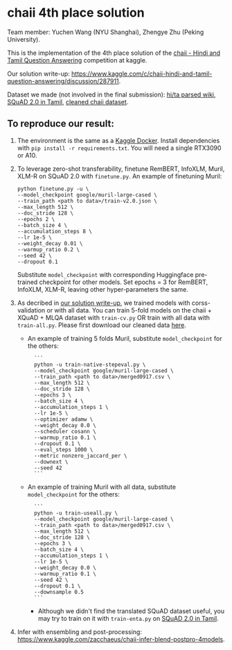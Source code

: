 # chaii 4th place solution
Team member: Yuchen Wang (NYU Shanghai), Zhengye Zhu (Peking University).

This is the implementation of the 4th place solution of the [chaii - Hindi and Tamil Question Answering](https://www.kaggle.com/c/chaii-hindi-and-tamil-question-answering) competition at kaggle.

Our solution write-up: https://www.kaggle.com/c/chaii-hindi-and-tamil-question-answering/discussion/287911.

Dataset we made (not involved in the final submission): [hi/ta parsed wiki](https://www.kaggle.com/zacchaeus/chaii-tfds-wiki), [SQuAD 2.0 in Tamil](https://www.kaggle.com/zacchaeus/chaii-tfds-wiki), [cleaned chaii dataset](https://www.kaggle.com/zacchaeus/chaiitrain0917).

## To reproduce our result:
1. The environment is the same as a [Kaggle Docker](https://github.com/Kaggle/docker-python). Install dependencies with `pip install -r requirements.txt`. You will need a single RTX3090 or A10.
2. To leverage zero-shot transferability, finetune RemBERT, InfoXLM, Muril, XLM-R on SQuAD 2.0 with `finetune.py`.
An example of finetuning Muril:
      ```
      python finetune.py -u \
      --model_checkpoint google/muril-large-cased \
      --train_path <path to data>/train-v2.0.json \
      --max_length 512 \
      --doc_stride 128 \
      --epochs 2 \
      --batch_size 4 \
      --accumulation_steps 8 \
      --lr 1e-5 \
      --weight_decay 0.01 \
      --warmup_ratio 0.2 \
      --seed 42 \
      --dropout 0.1
      ```
      Substitute `model_checkpoint` with corresponding Huggingface pre-trained checkpoint for other models. Set epochs = 3 for RemBERT, InfoXLM, XLM-R, leaving other hyper-parameters the same.

3. As decribed in [our solution write-up](https://www.kaggle.com/c/chaii-hindi-and-tamil-question-answering/discussion/287911), we trained models with corss-validation or with all data. You can train 5-fold models on the chaii + XQuAD + MLQA dataset with `train-cv.py` OR train with all data with `train-all.py`. Please first download our cleaned data [here](https://www.kaggle.com/zacchaeus/chaiitrain0917).
    * An example of training 5 folds Muril, substitute `model_checkpoint` for the others:

            ```
            python -u train-native-stepeval.py \
            --model_checkpoint google/muril-large-cased \
            --train_path <path to data>/merged0917.csv \
            --max_length 512 \
            --doc_stride 128 \
            --epochs 3 \
            --batch_size 4 \
            --accumulation_steps 1 \
            --lr 1e-5 \
            --optimizer adamw \
            --weight_decay 0.0 \
            --scheduler cosann \
            --warmup_ratio 0.1 \
            --dropout 0.1 \
            --eval_steps 1000 \
            --metric nonzero_jaccard_per \
            --downext \
            --seed 42
            ```
    * An example of training Muril with all data, substitute `model_checkpoint` for the others:

            ```
            python -u train-useall.py \
            --model_checkpoint google/muril-large-cased \
            --train_path <path to data>/merged0917.csv \
            --max_length 512 \
            --doc_stride 128 \
            --epochs 3 \
            --batch_size 4 \
            --accumulation_steps 1 \
            --lr 1e-5 \
            --weight_decay 0.0 \
            --warmup_ratio 0.1 \
            --seed 42 \
            --dropout 0.1 \
            --downsample 0.5
            ```
      * Although we didn't find the translated SQuAD dataset useful, you may try to train on it with `train-enta.py` on [SQuAD 2.0 in Tamil](https://www.kaggle.com/zacchaeus/chaii-tfds-wiki).
4. Infer with ensembling and post-processing: https://www.kaggle.com/zacchaeus/chaii-infer-blend-postpro-4models.
